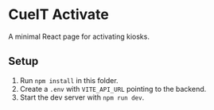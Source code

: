 # CueIT Activate

A minimal React page for activating kiosks.

## Setup
1. Run `npm install` in this folder.
2. Create a `.env` with `VITE_API_URL` pointing to the backend.
3. Start the dev server with `npm run dev`.
